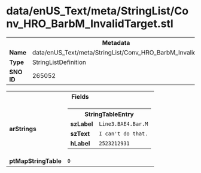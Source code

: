 <h1>data/enUS_Text/meta/StringList/Conv_HRO_BarbM_InvalidTarget.stl</h1><table><tr><th colspan="100%">Metadata</th></tr><tr><td><b>Name</b></td><td>data/enUS_Text/meta/StringList/Conv_HRO_BarbM_InvalidTarget.stl</td></tr><tr><td><b>Type</b></td><td>StringListDefinition</td></tr><tr><td><b>SNO ID</b></td><td>265052</td></tr></table>

<table><tr><th colspan="100%">Fields</th></tr><tr><td><b>arStrings</b></td><td><table><tr><th colspan="100%">StringTableEntry</th></tr><tr><td><b>szLabel</b></td><td><code>Line3.BAE4.Bar.M</code></td></tr><tr><td><b>szText</b></td><td><code>I can't do that.</code></td></tr><tr><td><b>hLabel</b></td><td><code>2523212931</code></td></tr></table>


</td></tr><tr><td><b>ptMapStringTable</b></td><td><code>0</code></td></tr></table>

